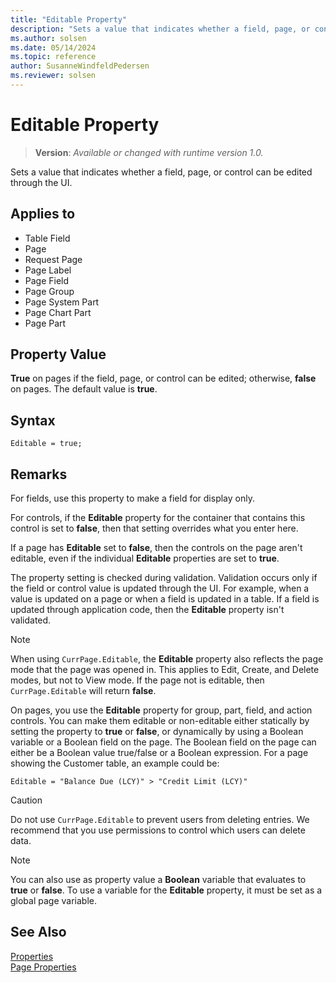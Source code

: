 ```yaml
---
title: "Editable Property"
description: "Sets a value that indicates whether a field, page, or control can be edited through the UI."
ms.author: solsen
ms.date: 05/14/2024
ms.topic: reference
author: SusanneWindfeldPedersen
ms.reviewer: solsen
---
```

[//]: # (START>DO_NOT_EDIT)
[//]: # (IMPORTANT:Do not edit any of the content between here and the END>DO_NOT_EDIT.)
[//]: # (Any modifications should be made in the .xml files in the ModernDev repo.)
# Editable Property
> **Version**: _Available or changed with runtime version 1.0._

Sets a value that indicates whether a field, page, or control can be edited through the UI.

## Applies to
-   Table Field
-   Page
-   Request Page
-   Page Label
-   Page Field
-   Page Group
-   Page System Part
-   Page Chart Part
-   Page Part

[//]: # (IMPORTANT: END>DO_NOT_EDIT)

## Property Value

**True** on pages if the field, page, or control can be edited; otherwise, **false** on pages. The default value is **true**.  

## Syntax

```AL
Editable = true;
```

## Remarks

For fields, use this property to make a field for display only.  

For controls, if the **Editable** property for the container that contains this control is set to **false**, then that setting overrides what you enter here.  

If a page has **Editable** set to **false**, then the controls on the page aren't editable, even if the individual **Editable** properties are set to **true**.  

The property setting is checked during validation. Validation occurs only if the field or control value is updated through the UI. For example, when a value is updated on a page or when a field is updated in a table. If a field is updated through application code, then the **Editable** property isn't validated.  

> [!NOTE]  
> When using `CurrPage.Editable`, the **Editable** property also reflects the page mode that the page was opened in. This applies to Edit, Create, and Delete modes, but not to View mode. If the page not is editable, then `CurrPage.Editable` will return **false**.  

On pages, you use the **Editable** property for group, part, field, and action controls. You can make them editable or non-editable either statically by setting the property to **true** or **false**, or dynamically by using a Boolean variable or a Boolean field on the page. The Boolean field on the page can either be a Boolean value true/false or a Boolean expression. For a page showing the Customer table, an example could be:

```al
Editable = "Balance Due (LCY)" > "Credit Limit (LCY)"
```

> [!CAUTION]  
> Do not use `CurrPage.Editable` to prevent users from deleting entries. We recommend that you use permissions to control which users can delete data.  

> [!NOTE]  
> You can also use as property value a **Boolean** variable that evaluates to **true** or **false**. To use a variable for the **Editable** property, it must be set as a global page variable.  

## See Also

[Properties](devenv-properties.md)   
[Page Properties](./devenv-properties.md)  